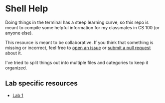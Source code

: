 Shell Help
==========

Doing things in the terminal has a steep learning curve, so this repo is meant to compile some helpful information for my classmates in CS 100 (or anyone else).

This resource is meant to be collaborative. If you think that something is missing or incorrect, feel free to [open an issue](https://github.com/eshimoniak-ucr/shell-help/issues) or [submit a pull request](https://github.com/eshimoniak-ucr/shell-help/pulls) about it.

I've tried to split things out into multiple files and categories to keep it organized.


Lab specific resources
----------------------

 - [Lab 1](lab-specific/lab-1.md)

